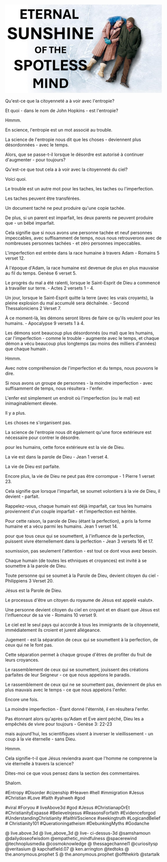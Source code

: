 ![Video cover image](../cover.jpg "cover photo")

Qu'est-ce que la citoyenneté a à voir avec l'entropie?

Et quoi - dans le nom de John Hopkins - est l'entropie?

Hmmm.

En science, l'entropie est un mot associé au trouble.

La science de l'entropie nous dit que les choses - deviennent plus désordonnées - avec le temps.

Alors, que se passe-t-il lorsque le désordre est autorisé à continuer d'augmenter - pour toujours?

Qu'est-ce que tout cela a à voir avec la citoyenneté du ciel?

Voici quoi.

Le trouble est un autre mot pour les taches, les taches ou l'imperfection.

Les taches peuvent être transférées.

Un document taché ne peut produire qu'une copie tachée.

De plus, si un parent est imparfait, les deux parents ne peuvent produire que - un bébé imparfait.

Cela signifie que si nous avons une personne tachée et neuf personnes impeccables, avec suffisamment de temps, nous nous retrouverons avec de nombreuses personnes tachées - et zéro personnes impeccables.

L'imperfection est entrée dans la race humaine à travers Adam - Romains 5 verset 12.

À l'époque d'Adam, la race humaine est devenue de plus en plus mauvaise au fil du temps. Genèse 6 verset 5.

Le progrès du mal a été ralenti, lorsque le Saint-Esprit de Dieu a commencé à travailler sur terre. - Actes 2 versets 1 - 4.

Un jour, lorsque le Saint-Esprit quitte la terre (avec les vrais croyants), la pleine explosion du mal accumulé sera déchaînée. - Second Thessaloniciens 2 Verset 7.

À ce moment-là, les démons seront libres de faire ce qu'ils veulent pour les humains. - Apocalypse 9 versets 1 à 4.

Les démons sont beaucoup plus désordonnés (ou mal) que les humains, car l'imperfection - comme le trouble - augmente avec le temps, et chaque démon a vécu beaucoup plus longtemps (au moins des milliers d'années) que chaque humain .

Hmmm.

Avec notre compréhension de l'imperfection et du temps, nous pouvons le dire.

Si nous avons un groupe de personnes - la moindre imperfection - avec suffisamment de temps, nous résultera - l'enfer.

L'enfer est simplement un endroit où l'imperfection (ou le mal) est inimaginablement élevée.

Il y a plus.

Les choses ne s'organisent pas.

La science de l'entropie nous dit également qu'une force extérieure est nécessaire pour contrer le désordre.

pour les humains, cette force extérieure est la vie de Dieu.

La vie est dans la parole de Dieu - Jean 1 verset 4.

La vie de Dieu est parfaite.

Encore plus, la vie de Dieu ne peut pas être corrompue - 1 Pierre 1 verset 23.

Cela signifie que lorsque l'imparfait, se soumet volontiers à la vie de Dieu, il devient - parfait.

Rappelez-vous, chaque humain est déjà imparfait, car tous les humains proviennent d'un couple imparfait - et l'imperfection est héritée.

Pour cette raison, la parole de Dieu (étant la perfection), a pris la forme humaine et a vécu parmi les humains. Jean 1 verset 14.

pour que tous ceux qui se soumettent, à l'influence de la perfection, puissent vivre éternellement dans la perfection - Jean 3 versets 16 et 17.

soumission, pas seulement l'attention - est tout ce dont vous avez besoin.

Chaque humain (de toutes les ethniques et croyances) est invité à se soumettre à la parole de Dieu.

Toute personne qui se soumet à la Parole de Dieu, devient citoyen du ciel - Philippiens 3 Verset 20.

Jésus est la Parole de Dieu.

Le processus d'être un citoyen du royaume de Jésus est appelé «salut».

Une personne devient citoyen du ciel en croyant et en disant que Jésus est l'influenceur de sa vie - Romains 10 verset 9.

Le ciel est le seul pays qui accorde à tous les immigrants de la citoyenneté, immédiatement ils croient et jurent allégeance.

Jugement - est la séparation de ceux qui se soumettent à la perfection, de ceux qui ne le font pas.

Cette séparation permet à chaque groupe d'êtres de profiter du fruit de leurs croyances.

Le rassemblement de ceux qui se soumettent, jouissent des créations parfaites de leur Seigneur - ce que nous appelons le paradis.

Le rassemblement de ceux qui ne se soumettent pas, deviennent de plus en plus mauvais avec le temps - ce que nous appelons l'enfer.

Encore une fois.

La moindre imperfection - Étant donné l'éternité, il en résultera l'enfer.

Pas étonnant alors qu'après qu'Adam et Eve aient péché, Dieu les a empêchés de vivre pour toujours - Genèse 3: 22-23

mais aujourd'hui, les scientifiques visent à inverser le vieillissement - un coup à la vie éternelle - sans Dieu.

Hmmm.

Cela signifie-t-il que Jésus reviendra avant que l'homme ne comprenne la vie éternelle à travers la science?

Dites-moi ce que vous pensez dans la section des commentaires.

Shalom.


#Entropy #Disorder #cizenship #Heaven #hell #immigration #Jesus #Christian #Love #faith #yahweh #god

#viral #Foryou # liveAbove3d #god #Jesus #ChristianapOrEt #ChristianityExpassé #BelieveInjesus #ReasonsForfaith #Evidenceforgod #UnderstandingChristianity #faithVSscience #seekingtruth #LogicandBelief # Christianity101 #Querationingatheism #DebunkingMyths #Godanche

@ live.above.3d @ live_above_3d @ live- ci-dessus-3d @samshamoun @dailydoseofwisdom @empathetic_mindfulness @spacerewind @technoplusmedia @cosmoknowledge @ thessagechannel1 @curiositysp @veritasium @ kapchatfield.07 @ ken.arrington @tedtoks @ the.anonymous.prophet S @ the.anonymous.prophet @offthekirb @startalk